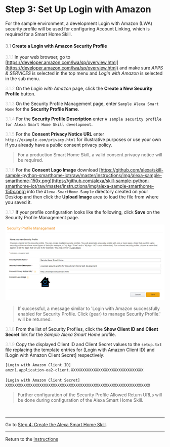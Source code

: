 # Step 3: Set Up Login with Amazon
For the sample environment, a development Login with Amazon (LWA) security profile will be used for configuring Account Linking, which is required for a Smart Home Skill. 

#### <span style="color:#aaa">3.1</span> Create a Login with Amazon Security Profile

<span style="color:#ccc">3.1.1</span> In your web browser, go to [https://developer.amazon.com/lwa/sp/overview.html](https://developer.amazon.com/lwa/sp/overview.html) and make sure _APPS & SERVICES_ is selected in the top menu and _Login with Amazon_ is selected in the sub menu.

<span style="color:#ccc">3.1.2</span> On the _Login with Amazon_ page, click the **Create a New Security Profile** button.

<span style="color:#ccc">3.1.3</span> On the Security Profile Management page, enter `Sample Alexa Smart Home` for the **Security Profile Name**.

<span style="color:#ccc">3.1.4</span> For the **Security Profile Description** enter `A sample security profile for Alexa Smart Home Skill development`.

<span style="color:#ccc">3.1.5</span> For the **Consent Privacy Notice URL** enter `http://example.com/privacy.html` for illustrative purposes or use your own if you already have a public consent privacy policy.

> For a production Smart Home Skill, a valid consent privacy notice will be required.

<span style="color:#ccc">3.1.6</span> For the **Consent Logo Image** download [https://github.com/alexa/skill-sample-python-smarthome-iot/raw/master/instructions/img/alexa-sample-smarthome-150x.png](https://github.com/alexa/skill-sample-python-smarthome-iot/raw/master/instructions/img/alexa-sample-smarthome-150x.png) into the `Alexa-SmartHome-Sample` directory created on your Desktop and then click the **Upload Image** area to load the file from where you saved it.

<span style="color:#ccc">3.1.7</span> If your profile configuration looks like the following, click **Save** on the Security Profile Management page.

![Security Profile Configuration](img/3.1.7-lwa-profile-configuration.png "Security Profile Configuration")


> If successful, a message similar to 'Login with Amazon successfully enabled for Security Profile. Click (gear) to manage Security Profile.' will be returned.

<span style="color:#ccc">3.1.8</span> From the list of Security Profiles, click the **Show Client ID and Client Secret** link for the _Sample Alexa Smart Home_ profile.

<span style="color:#ccc">3.1.9</span> Copy the displayed Client ID and Client Secret values to the `setup.txt` file replacing the template entries for [Login with Amazon Client ID] and [Login with Amazon Client Secret] respectively:

```
[Login with Amazon Client ID]
amzn1.application-oa2-client.XXXXXXXXXXXXXXXXXXXXXXXXXXXXXXXX

[Login with Amazon Client Secret]
XXXXXXXXXXXXXXXXXXXXXXXXXXXXXXXXXXXXXXXXXXXXXXXXXXXXXXXXXXXXXXXX
```
> Further configuration of the Security Profile Allowed Return URLs will be done during configuration of the Alexa Smart Home Skill.

<br>

____
Go to [Step 4: Create the Alexa Smart Home Skill](04-create-skill-smarthome.md).

____
Return to the [Instructions](README.md)